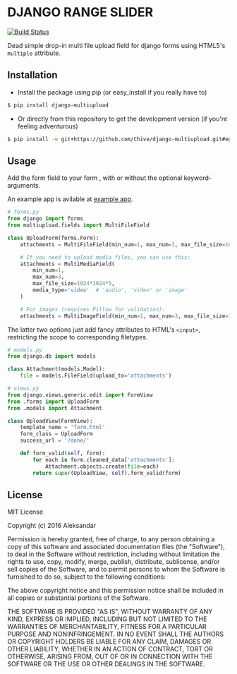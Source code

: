 # DJANGO RANGE SLIDER

<snippet>
  <content>

[![Build Status](https://travis-ci.org/Chive/django-multiupload.svg?branch=master)](https://travis-ci.org/Chive/django-multiupload)


Dead simple drop-in multi file upload field for django forms using HTML5's ``multiple`` attribute.

## Installation

* Install the package using pip (or easy_install if you really have to)

```bash
$ pip install django-multiupload
```

* Or directly from this repository to get the development version (if you're feeling adventurous)

```bash
$ pip install -e git+https://github.com/Chive/django-multiupload.git#egg=multiupload
```

## Usage

Add the form field to your form , with or without the optional keyword-arguments.

An example app is avilable at [example app](https://github.com/shakle17/django_range_slider/tree/master/test_slider).


```python
# forms.py
from django import forms
from multiupload.fields import MultiFileField

class UploadForm(forms.Form):
    attachments = MultiFileField(min_num=1, max_num=3, max_file_size=1024*1024*5)

    # If you need to upload media files, you can use this:
    attachments = MultiMediaField(
        min_num=1, 
        max_num=3, 
        max_file_size=1024*1024*5, 
        media_type='video'  # 'audio', 'video' or 'image'
    )

    # For images (requires Pillow for validation):
    attachments = MultiImageField(min_num=1, max_num=3, max_file_size=1024*1024*5)
```

The latter two options just add fancy attributes to HTML's `<input>`, restricting the scope to corresponding filetypes.

```python
# models.py
from django.db import models

class Attachment(models.Model):
    file = models.FileField(upload_to='attachments')

```

```python
# views.py
from django.views.generic.edit import FormView
from .forms import UploadForm
from .models import Attachment

class UploadView(FormView):
    template_name = 'form.html'
    form_class = UploadForm
    success_url = '/done/'

    def form_valid(self, form):
        for each in form.cleaned_data['attachments']:
            Attachment.objects.create(file=each)
        return super(UploadView, self).form_valid(form)

```

## License
MIT License

Copyright (c) 2016 Aleksandar

Permission is hereby granted, free of charge, to any person obtaining a copy
of this software and associated documentation files (the "Software"), to deal
in the Software without restriction, including without limitation the rights
to use, copy, modify, merge, publish, distribute, sublicense, and/or sell
copies of the Software, and to permit persons to whom the Software is
furnished to do so, subject to the following conditions:

The above copyright notice and this permission notice shall be included in all
copies or substantial portions of the Software.

THE SOFTWARE IS PROVIDED "AS IS", WITHOUT WARRANTY OF ANY KIND, EXPRESS OR
IMPLIED, INCLUDING BUT NOT LIMITED TO THE WARRANTIES OF MERCHANTABILITY,
FITNESS FOR A PARTICULAR PURPOSE AND NONINFRINGEMENT. IN NO EVENT SHALL THE
AUTHORS OR COPYRIGHT HOLDERS BE LIABLE FOR ANY CLAIM, DAMAGES OR OTHER
LIABILITY, WHETHER IN AN ACTION OF CONTRACT, TORT OR OTHERWISE, ARISING FROM,
OUT OF OR IN CONNECTION WITH THE SOFTWARE OR THE USE OR OTHER DEALINGS IN THE
SOFTWARE.

</content>
</snippet>
